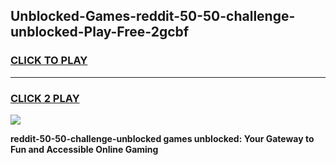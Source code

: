 
## Unblocked-Games-reddit-50-50-challenge-unblocked-Play-Free-2gcbf
<h3>
<a href="https://premium76.site?title=reddit-50-50-challenge-unblocked&ref=12A">CLICK TO PLAY</a></h3>
<hr>

<h3>
<a href="https://premium76.site?title=reddit-50-50-challenge-unblocked&ref=12A">CLICK 2 PLAY</a>
  
</h3>

<a href="https://premium76.site?title=reddit-50-50-challenge-unblocked&ref=12A"><img src="https://clearcache.store/games.png"></a>


**reddit-50-50-challenge-unblocked games unblocked: Your Gateway to Fun and Accessible Online Gaming**
